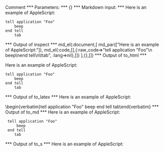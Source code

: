 Comment
*** Parameters: ***
{}
*** Markdown input: ***
Here is an example of AppleScript:

    tell application "Foo"
        beep
    end tell
    	tab

*** Output of inspect ***
md_el(:document,[
	md_par(["Here is an example of AppleScript:"]),
	md_el(:code,[],{:raw_code=>"tell application \"Foo\"\n    beep\nend tell\n\ttab", :lang=>nil},[])
],{},[])
*** Output of to_html ***
<p>Here is an example of AppleScript:</p>

<pre><code>tell application "Foo"
    beep
end tell
	tab</code></pre>
*** Output of to_latex ***
Here is an example of AppleScript:

\begin{verbatim}tell application "Foo"
    beep
end tell
	tab\end{verbatim}
*** Output of to_md ***
Here is an example of AppleScript:

     tell application "Foo"
         beep
     end tell
     	tab
*** Output of to_s ***
Here is an example of AppleScript:
